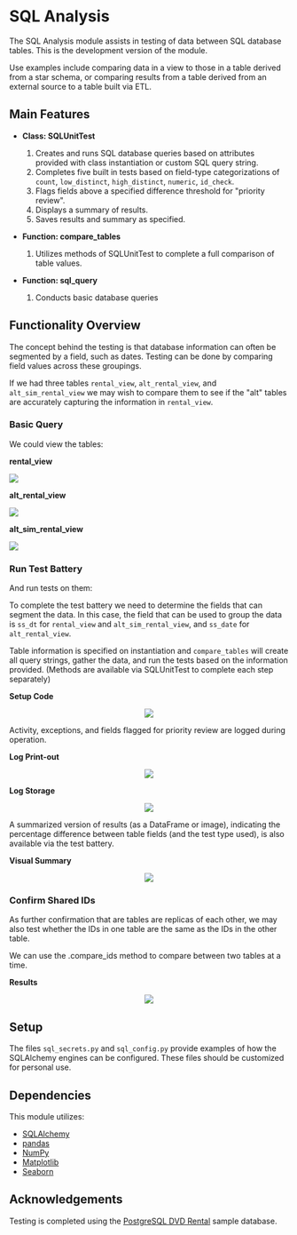 # SQL Analysis

The SQL Analysis module assists in testing of data between SQL database tables. This is the development version of the module.

Use examples include comparing data in a view to those in a table derived from a star schema, or comparing results from a table derived from an external source to a table built via ETL.

## Main Features

- **Class: SQLUnitTest**
    1. Creates and runs SQL database queries based on attributes provided with class instantiation or custom SQL query string.
    2. Completes five built in tests based on field-type categorizations of `count`, `low_distinct`, `high_distinct`, `numeric`, `id_check`.
    3. Flags fields above a specified difference threshold for "priority review".
    4. Displays a summary of results.
    5. Saves results and summary as specified.

- **Function: compare_tables**
    1. Utilizes methods of SQLUnitTest to complete a full comparison of table values.

- **Function: sql_query**
    1. Conducts basic database queries


## Functionality Overview
The concept behind the testing is that database information can often be segmented by a field, such as dates. Testing can be done by comparing field values across these groupings.

If we had three tables `rental_view`, `alt_rental_view`, and `alt_sim_rental_view` we may wish to compare them to see if the "alt" tables are accurately capturing the information in `rental_view`.

### Basic Query
We could view the tables:

**rental_view**

<p align="left">
  <img src="img/rental_view.PNG">
</p>

**alt_rental_view**

<p align="left">
  <img src="img/alt_rental_view.PNG">
</p>

**alt_sim_rental_view**

<p align="left">
  <img src="img/alt_sim_rental_view.PNG">
</p>

### Run Test Battery
And run tests on them:

To complete the test battery we need to determine the fields that can segment the data. In this case, the field that can be used to group the data is `ss_dt` for `rental_view` and `alt_sim_rental_view`, and `ss_date` for `alt_rental_view`.

Table information is specified on instantiation and `compare_tables` will create all query strings, gather the data, and run the tests based on the information provided. (Methods are available via SQLUnitTest to complete each step separately)

**Setup Code**
<p align="center">
  <img src="img/compare_tables_code.PNG">
</p>

Activity, exceptions, and fields flagged for priority review are logged during operation.

**Log Print-out**
<p align="center">
  <img src="img/log.PNG">
</p>

**Log Storage**
<p align="center">
  <img src="img/log_storage.PNG">
</p>

A summarized version of results (as a DataFrame or image), indicating the percentage difference between table fields (and the test type used), is also available via the test battery.

**Visual Summary**
<p align="center">
  <img src="img/results.png">
</p>

### Confirm Shared IDs
As further confirmation that are tables are replicas of each other, we may also test whether the IDs in one table are the same as the IDs in the other table.

We can use the .compare_ids method to compare between two tables at a time.

**Results**
<p align="center">
  <img src="img/compare_ids.PNG">
</p>

## Setup
The files `sql_secrets.py` and `sql_config.py` provide examples of how the SQLAlchemy engines can be configured. These files should be customized for personal use.

## Dependencies
This module utilizes:
- [SQLAlchemy](https://www.sqlalchemy.org/)
- [pandas](https://pandas.pydata.org/)
- [NumPy](https://numpy.org/)
- [Matplotlib](https://matplotlib.org/)
- [Seaborn](https://seaborn.pydata.org/)

## Acknowledgements
Testing is completed using the [PostgreSQL DVD Rental](http://www.postgresqltutorial.com/postgresql-sample-database/) sample database.
